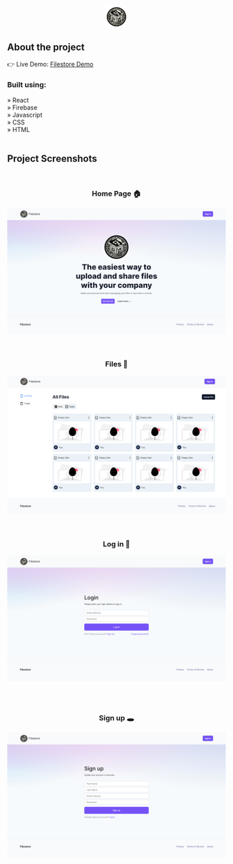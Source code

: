 <div align='center'><img style="width:10%" src='logo.png'/></div>

<h2>About the project</h2>

<p>

</p>

👉 Live Demo: <a href='https://filestored.vercel.app'>Filestore Demo</a>

<h3>Built using:</h3>
» React <br>
» Firebase <br>
» Javascript<br>
» CSS <br>
» HTML<br>

<br>

<h2>Project Screenshots</h2>
<br>
<h3 align='center'>Home Page 🏠</h3>

<div align='center'>
  <img src='./readme/home.png'/>
</div>
<br><br>

<h3 align='center'>Files 📁</h3>
<div align='center'>
  <img src='./readme/files.png'/>
</div>
<br><br>
<h3 align='center'>Log in 🙇</h3>
<div align='center'>
  <img src='./readme/login.png'/>
</div>

<br><br>
<h3 align='center'>Sign up 🕳️</h3>
<div align='center'>
  <img src='./readme/signup.png'/>
</div>